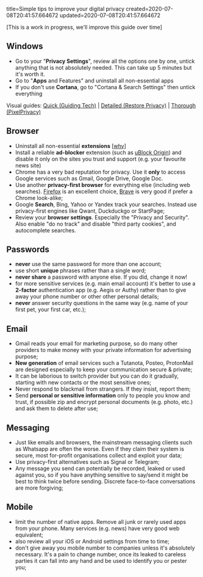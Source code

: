 title=Simple tips to improve your digital privacy
created=2020-07-08T20:41:57.664672
updated=2020-07-08T20:41:57.664672

[This is a work in progress, we'll improve this guide over time]

## Windows

* Go to your "**Privacy Settings**", review all the options one by one, untick 
anything that is not absolutely needed. This can take up 5 minutes but it's worth it.
* Go to "**Apps** and Features" and uninstall all non-essential apps
* If you don't use **Cortana**, go to "Cortana & Search Settings" then untick everything

Visual guides: [Quick (Guiding Tech)](//www.guidingtech.com/change-windows-10-privacy-settings/)
|
[Detailed (Restore Privacy)](//restoreprivacy.com/windows-10-privacy/)
|
[Thorough (PixelPrivacy)](//pixelprivacy.com/resources/windows-privacy-settings/)

## Browser

* Uninstall all non-essential **extensions** 
[[why](//www.howtogeek.com/188346/why-browser-extensions-can-be-dangerous-and-how-to-protect-yourself/)]
* Install a reliable **ad-blocker** extension (such as [uBlock Origin](https://getublock.com/)) 
and disable it only on the sites you trust and support (e.g. your favourite news site)
* Chrome has a very bad reputation for privacy. Use it **only** to access Google 
services such as Gmail, Google Drive, Google Doc.
* Use another **privacy-first browser** for everything else (including web searches).
[Firefox](//firefox.com) is an excellent choice, 
[Brave](//brave.com) is very good if prefer a Chrome look-alike;
* Google **Search**, Bing, Yahoo or Yandex track your searches. 
Instead use privacy-first engines like Qwant, Duckduckgo or StartPage;
* Review your **browser settings**. 
Especially the "Privacy and Security". Also enable "do no track" 
and disable "third party cookies", and autocomplete searches.

## Passwords

* **never** use the same password for more than one account;
* use short **unique** phrases rather than a single word;
* **never share** a password with anyone else. If you did, change it now!
* for more sensitive services (e.g. main email account) it's better to
use a **2-factor** authentication app (e.g. Aegis or Authy) rather than to give 
away your phone number or other other personal details;
* **never** answer security questions in the same way (e.g. name of your first
pet, your first car, etc.);

## Email

* Gmail reads your email for marketing purpose, so do many other providers
to make money with your private information for advertising purpose;
* **New generation** of email services such a Tutanota, Posteo, ProtonMail 
are designed especially to keep your communication secure & private;
* It can be laborious to switch provider but you can do it gradually, 
starting with new contacts or the most sensitive ones;
* Never respond to blackmail from strangers. If they insist, report them;
* Send **personal or sensitive information** only to people you know and trust, 
if possible zip and encrypt personal documents (e.g. photo, etc.) and ask them 
to delete after use;

## Messaging

* Just like emails and browsers, the mainstream messaging clients such as
Whatsapp are often the worse. Even if they claim their system is secure, 
most for-profit organisations collect and exploit your data;
* Use privacy-first alternatives such as Signal or Telegram;
* Any message you send can potentially be recorded, leaked or used against you, 
so if you have anything sensitive to say/send it might be best to think twice
before sending. Discrete face-to-face conversations are more forgiving;

## Mobile

* limit the number of native apps. Remove all junk or rarely used apps from your
phone. Many services (e.g. news) have very good web equivalent;
* also review all your iOS or Android settings from time to time;
* don't give away you mobile number to companies unless it's absolutely necessary. 
It's a pain to change number, once its leaked to careless parties it can fall 
into any hand and be used to identify you or pester you;
